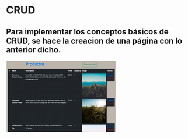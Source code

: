 # CRUD
## Para implementar los conceptos básicos de CRUD, se hace la creacion de una página con lo anterior dicho.

![imagen-ejemplo](./img/pagina.png)